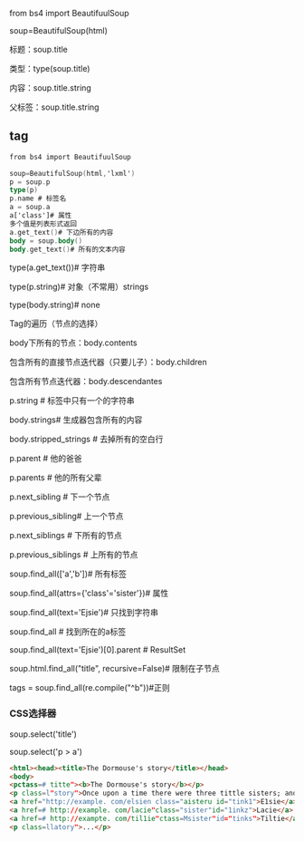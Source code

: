 from bs4 import BeautifuulSoup

soup=BeautifulSoup(html)

标题：soup.title

类型：type(soup.title)

内容：soup.title.string

父标签：soup.title.string

## tag

```a
from bs4 import BeautifuulSoup

soup=BeautifulSoup(html,'lxml')
p = soup.p
type(p)
p.name # 标签名
a = soup.a
a['class']# 属性
多个值是列表形式返回
a.get_text()# 下边所有的内容
body = soup.body()
body.get_text()# 所有的文本内容
```

type(a.get_text())# 字符串

type(p.string)# 对象（不常用）strings

type(body.string)# none

Tag的遍历（节点的选择）

body下所有的节点：body.contents

包含所有的直接节点迭代器（只要儿子）：body.children

包含所有节点迭代器：body.descendantes

p.string # 标签中只有一个的字符串 

body.strings# 生成器包含所有的内容

body.stripped_strings # 去掉所有的空白行

p.parent # 他的爸爸

p.parents # 他的所有父辈

p.next_sibling # 下一个节点

p.previous_sibling# 上一个节点

p.next_siblings  # 下所有的节点

p.previous_siblings # 上所有的节点

soup.find_all(['a','b'])# 所有标签

soup.find_all(attrs={'class'='sister'})# 属性

soup.find_all(text='Ejsie')# 只找到字符串

soup.find_all # 找到所在的a标签

soup.find_all(text='Ejsie')[0].parent # ResultSet

soup.html.find_all("title", recursive=False)# 限制在子节点

tags = soup.find_all(re.compile("^b"))#正则

### CSS选择器

soup.select('title')

soup.select('p > a')

```html
<html><head><title>The Dormouse's story</title></head>
<body>
<pctass=# titte"><b>The Dormouse's story</b></p>
<p class=l"story">Once upon a time there were three tittle sisters; and their names were
<a href="http://example. com/elsien class="aisteru id="tink1">E1sie</a>,
<a href=# http://example. com/lacie"class="sister"id="1inkz">Lacie</a> and
<a href=# http://exampte. com/til1ie"ctass=Msister"id="tinks">Tiltie</a>; and they tived at the bottom of a wet1.</p>
<p class=llatory">...</p>
```





